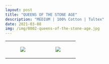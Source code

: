 ```yaml
---
layout: post
title: "QUEENS OF THE STONE AGE"
description: "MEDIUM | 100% Cotton | Tultex"
date: 2021-03-08
img: /img/0002-queens-of-the-stone-age.jpg
---
```




<table style="width:100%;"><tr><td style="vertical-align:top;">
      <figure class="tmblr-full" data-orig-height="2048" data-orig-width="1365" data-orig-src="https://concertshirts.netlify.app/shirts/0002/0002-01.jpg"><img src="https://64.media.tumblr.com/7c77fe1573a90008aafdd8cc5e9781c6/2771b1dd686f34bb-d9/s540x810/d52922be22f236e9f61174c93ed6e67dd1ada034.jpg" data-orig-height="2048" data-orig-width="1365" data-orig-src="https://concertshirts.netlify.app/shirts/0002/0002-01.jpg"/></figure></td>
    <td style="vertical-align:top;">
      <figure class="tmblr-full" data-orig-height="2048" data-orig-width="1365" data-orig-src="https://concertshirts.netlify.app/shirts/0002/0002-02.jpg"><img src="https://64.media.tumblr.com/194a33947d0a3c2d3d5016750c6dda81/2771b1dd686f34bb-03/s540x810/2393b6cfd7177fb0cf7d1ef65e30712f5a756db4.jpg" data-orig-height="2048" data-orig-width="1365" data-orig-src="https://concertshirts.netlify.app/shirts/0002/0002-02.jpg"/></figure></td>
  </tr></table>
